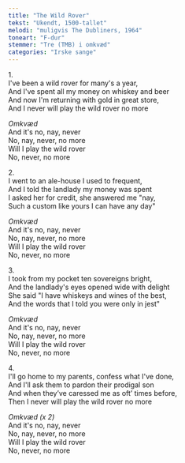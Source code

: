 ```yaml
---
title: "The Wild Rover"
tekst: "Ukendt, 1500-tallet"
melodi: "muligvis The Dubliners, 1964"
toneart: "F-dur"
stemmer: "Tre (TMB) i omkvæd"
categories: "Irske sange"
---
```


1\.\
I've been a wild rover for many's a year,\
And I've spent all my money on whiskey and beer\
And now I'm returning with gold in great store,\
And I never will play the wild rover no more

*Omkvæd*\
And it's no, nay, never\
No, nay, never, no more\
Will I play the wild rover\
No, never, no more

2\.\
I went to an ale-house I used to frequent,\
And I told the landlady my money was spent\
I asked her for credit, she answered me "nay,\
Such a custom like yours I can have any day"

*Omkvæd*\
And it's no, nay, never\
No, nay, never, no more\
Will I play the wild rover\
No, never, no more

3\.\
I took from my pocket ten sovereigns bright,\
And the landlady's eyes opened wide with delight\
She said "I have whiskeys and wines of the best,\
And the words that I told you were only in jest"

*Omkvæd*\
And it's no, nay, never\
No, nay, never, no more\
Will I play the wild rover\
No, never, no more

4\.\
I'll go home to my parents, confess what I've done,\
And I'll ask them to pardon their prodigal son\
And when they’ve caressed me as oft’ times before,\
Then I never will play the wild rover no more

*Omkvæd (x 2)*\
And it's no, nay, never\
No, nay, never, no more\
Will I play the wild rover\
No, never, no more
